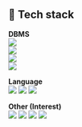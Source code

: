 
💬 Tech stack
------------------------------------------------
<b>DBMS</b><br>
<img src="https://img.shields.io/badge/Mysql 5.6, 5.7 (2016.12 ~ )-4479A1?style=flat&logo=MySQL&logoColor=white"/></a><br>
<img src="https://img.shields.io/badge/Oracle 10g, 11g (2013.04 ~ 2018.02)-F80000?style=flat&logo=Oracle&logoColor=white"/></a><br>
<img src="https://img.shields.io/badge/Mongodb 3.6.x (2018.03 ~ 2019.04)-47A248?style=flat&logo=MongoDB&logoColor=white"/></a><br>
<img src="https://img.shields.io/badge/Redis 5.0.x (2018.03 ~ 2019.04)-DC382D?style=flat&logo=Redis&logoColor=white"/></a>

<b>Language</b><br>
<img src="https://img.shields.io/badge/Shell-4EAA25?style=flat&logo=Linux&logoColor=white"/></a>
<img src="https://img.shields.io/badge/Python 3.x-3776AB?style=flat&logo=Python&logoColor=white"/></a>
<img src="https://img.shields.io/badge/Django 3.0.x-092E20?style=flat&logo=Django&logoColor=white"/></a>

<b>Other (Interest)</b><br>
<img src="https://img.shields.io/badge/Logstash-005571?style=flat&logo=Logstash&logoColor=white"/></a>
<img src="https://img.shields.io/badge/Beats-005571?style=flat&logo=Beats&logoColor=white"/></a>
<img src="https://img.shields.io/badge/Elasticsearch-005571?style=flat&logo=Elasticsearch&logoColor=white"/></a>
<img src="https://img.shields.io/badge/Kibana-005571?style=flat&logo=Kibana&logoColor=white"/></a>

<!--
**gytjdlee/gytjdlee** is a ✨ _special_ ✨ repository because its `README.md` (this file) appears on your GitHub profile.

Here are some ideas to get you started:

- 🔭 I’m currently working on ...
- 🌱 I’m currently learning ...
- 👯 I’m looking to collaborate on ...
- 🤔 I’m looking for help with ...
- 💬 Ask me about ...
- 📫 How to reach me: ...
- 😄 Pronouns: ...
- ⚡ Fun fact: ...
-->
